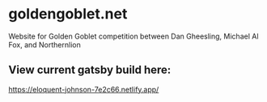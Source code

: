 # goldengoblet.net
Website for Golden Goblet competition between Dan Gheesling, Michael Al Fox, and Northernlion


## View current gatsby build here:
https://eloquent-johnson-7e2c66.netlify.app/
